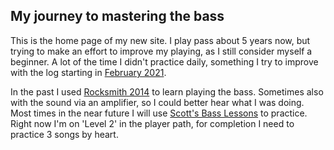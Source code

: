 ## My journey to mastering the bass

This is the home page of my new site. I play pass about 5 years now, but trying to make an effort to improve my playing,
as I still consider myself a beginner. A lot of the time I didn't practice daily, something I try to improve with the
log starting in [February 2021](/log/2021/2).

In the past I used [Rocksmith 2014](https://en.wikipedia.org/wiki/Rocksmith_2014) to learn playing the bass. Sometimes
also with the sound via an amplifier, so I could better hear what I was doing. Most times in the near future I will
use [Scott's Bass Lessons](https://scottsbasslessons.com/) to practice. Right now I'm on 'Level 2' in the player path,
for completion I need to practice 3 songs by heart.